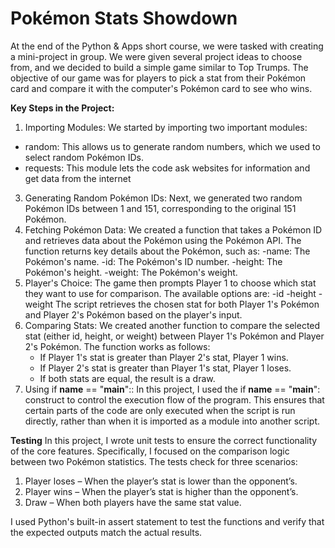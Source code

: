 # Pokémon Stats Showdown

At the end of the Python & Apps short course, we were tasked with creating a mini-project in group. We were given several project ideas to choose from, and we decided to build a simple game similar to Top Trumps. The objective of our game was for players to pick a stat from their Pokémon card and compare it with the computer's Pokémon card to see who wins.

**Key Steps in the Project:**
 1. Importing Modules: We started by importing two important modules:
- random: This allows us to generate random numbers, which we used to select random Pokémon IDs.
- requests:  This module lets the code ask websites for information and get data from the internet
3. Generating Random Pokémon IDs: Next, we generated two random Pokémon IDs between 1 and 151, corresponding to the original 151 Pokémon.
4. Fetching Pokémon Data: We created a function that takes a Pokémon ID and retrieves data about the Pokémon using the Pokémon API. The function returns key details about the Pokémon, such as:
  -name: The Pokémon's name.
  -id: The Pokémon's ID number.
  -height: The Pokémon's height.
  -weight: The Pokémon's weight.
5.	Player's Choice: The game then prompts Player 1 to choose which stat they want to use for comparison. The available options are:
  -id
  -height
  -weight
The script retrieves the chosen stat for both Player 1's Pokémon and Player 2's Pokémon based on the player's input.
6. Comparing Stats: We created another function to compare the selected stat (either id, height, or weight) between Player 1's Pokémon and Player 2's Pokémon. The function works as follows:
	- If Player 1's stat is greater than Player 2's stat, Player 1 wins.
	- If Player 2's stat is greater than Player 1's stat, Player 1 loses.
  	- If both stats are equal, the result is a draw.
7. Using if __name__ == "__main__":: In this project, I used the if __name__ == "__main__": construct to control the execution flow of the program. This ensures that certain parts of the code are only executed when the script is run directly, rather than when it is imported as a module into another script.

**Testing**
In this project, I wrote unit tests to ensure the correct functionality of the core features. Specifically, I focused on the comparison logic between two Pokémon statistics. The tests check for three scenarios:
 1. Player loses – When the player’s stat is lower than the opponent’s.
 2. Player wins – When the player’s stat is higher than the opponent’s.
 3. Draw – When both players have the same stat value.
    
I used Python's built-in assert statement to test the functions and verify that the expected outputs match the actual results.


